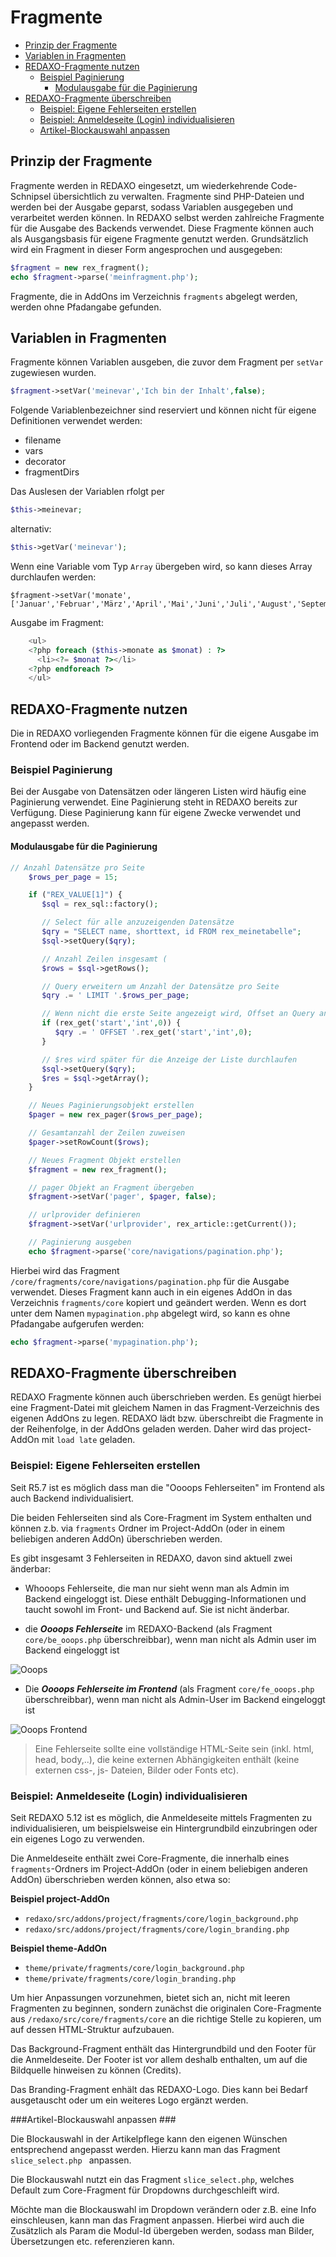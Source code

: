 # Fragmente

- [Prinzip der Fragmente](#prinzip)
- [Variablen in Fragmenten](#variablen)
- [REDAXO-Fragmente nutzen](#fragmente-nutzen)
  - [Beispiel Paginierung](#paginierung)
    - [Modulausgabe für die Paginierung](#ausgabe-paginierung)
- [REDAXO-Fragmente überschreiben](#fragmente-ueberschreiben)
  - [Beispiel: Eigene Fehlerseiten erstellen](#fehlerseiten)
  - [Beispiel: Anmeldeseite (Login) individualisieren](#login)
  - [Artikel-Blockauswahl anpassen](#block)

<a name="prinzip"></a>

## Prinzip der Fragmente

Fragmente werden in REDAXO eingesetzt, um wiederkehrende Code-Schnipsel übersichtlich zu verwalten. Fragmente sind PHP-Dateien und werden bei der Ausgabe geparst, sodass Variablen ausgegeben und verarbeitet werden können. In REDAXO selbst werden zahlreiche Fragmente für die Ausgabe des Backends verwendet. Diese Fragmente können auch als Ausgangsbasis für eigene Fragmente genutzt werden. Grundsätzlich wird ein Fragment in dieser Form angesprochen und ausgegeben:

```php
$fragment = new rex_fragment();
echo $fragment->parse('meinfragment.php');
```

Fragmente, die in AddOns im Verzeichnis `fragments` abgelegt werden, werden ohne Pfadangabe gefunden.

<a name="variablen"></a>

## Variablen in Fragmenten

Fragmente können Variablen ausgeben, die zuvor dem Fragment per `setVar` zugewiesen wurden.

```php
$fragment->setVar('meinevar','Ich bin der Inhalt',false);
```

Folgende Variablenbezeichner sind reserviert und können nicht für eigene Definitionen verwendet werden:

- filename
- vars
- decorator
- fragmentDirs

Das Auslesen der Variablen rfolgt per

```php
$this->meinevar;
```

alternativ:

```php
$this->getVar('meinevar');
```

Wenn eine Variable vom Typ `Array` übergeben wird, so kann dieses Array durchlaufen werden:

    $fragment->setVar('monate',['Januar','Februar','März','April','Mai','Juni','Juli','August','September','...']);

Ausgabe im Fragment:

```php
    <ul>
    <?php foreach ($this->monate as $monat) : ?>
      <li><?= $monat ?></li>
    <?php endforeach ?>
    </ul>
```

<a name="fragmente-nutzen"></a>

## REDAXO-Fragmente nutzen

Die in REDAXO vorliegenden Fragmente können für die eigene Ausgabe im Frontend oder im Backend genutzt werden.

<a name="paginierung"></a>

### Beispiel Paginierung

Bei der Ausgabe von Datensätzen oder längeren Listen wird häufig eine Paginierung verwendet. Eine Paginierung steht in REDAXO bereits zur Verfügung. Diese Paginierung kann für eigene Zwecke verwendet und angepasst werden.

<a name="ausgabe-paginierung"></a>

#### Modulausgabe für die Paginierung

```php
// Anzahl Datensätze pro Seite
    $rows_per_page = 15;

    if ("REX_VALUE[1]") {
       $sql = rex_sql::factory();

       // Select für alle anzuzeigenden Datensätze
       $qry = "SELECT name, shorttext, id FROM rex_meinetabelle";
       $sql->setQuery($qry);

       // Anzahl Zeilen insgesamt (
       $rows = $sql->getRows();

       // Query erweitern um Anzahl der Datensätze pro Seite
       $qry .= ' LIMIT '.$rows_per_page;

       // Wenn nicht die erste Seite angezeigt wird, Offset an Query anhängen
       if (rex_get('start','int',0)) {
          $qry .= ' OFFSET '.rex_get('start','int',0);
       }

       // $res wird später für die Anzeige der Liste durchlaufen
       $sql->setQuery($qry);
       $res = $sql->getArray();
    }

    // Neues Paginierungsobjekt erstellen
    $pager = new rex_pager($rows_per_page);

    // Gesamtanzahl der Zeilen zuweisen
    $pager->setRowCount($rows);

    // Neues Fragment Objekt erstellen
    $fragment = new rex_fragment();

    // pager Objekt an Fragment übergeben
    $fragment->setVar('pager', $pager, false);

    // urlprovider definieren
    $fragment->setVar('urlprovider', rex_article::getCurrent());

    // Paginierung ausgeben
    echo $fragment->parse('core/navigations/pagination.php');

```

Hierbei wird das Fragment `/core/fragments/core/navigations/pagination.php` für die Ausgabe verwendet. Dieses Fragment kann auch in ein eigenes AddOn in das Verzeichnis `fragments/core` kopiert und geändert werden. Wenn es dort unter dem Namen `mypagination.php` abgelegt wird, so kann es ohne Pfadangabe aufgerufen werden:

```php
echo $fragment->parse('mypagination.php');
```

<a name="fragmente-ueberschreiben"></a>

## REDAXO-Fragmente überschreiben

REDAXO Fragmente können auch überschrieben werden. Es genügt hierbei eine Fragment-Datei mit gleichem Namen in das Fragment-Verzeichnis des eigenen AddOns zu legen. REDAXO lädt bzw. überschreibt die Fragmente in der Reihenfolge, in der AddOns geladen werden. Daher wird das project-AddOn mit `load late` geladen.

<a name="fehlerseiten"></a>

### Beispiel: Eigene Fehlerseiten erstellen

Seit R5.7 ist es möglich dass man die "Oooops Fehlerseiten" im Frontend als auch Backend individualisiert.

Die beiden Fehlerseiten sind als Core-Fragment im System enthalten und können z.b. via `fragments` Ordner im Project-AddOn (oder in einem beliebigen anderen AddOn) überschrieben werden.

Es gibt insgesamt 3 Fehlerseiten in REDAXO, davon sind aktuell zwei änderbar:

- Whooops Fehlerseite, die man nur sieht wenn man als Admin im Backend eingeloggt ist. Diese enthält Debugging-Informationen und taucht sowohl im Front- und Backend auf. Sie ist nicht änderbar.

- die ***Oooops Fehlerseite*** im REDAXO-Backend (als Fragment `core/be_ooops.php` überschreibbar), wenn man nicht als Admin user im Backend eingeloggt ist

![Ooops](/assets/v5.7.0-fragmente_ooops.png)

- Die ***Oooops Fehlerseite im Frontend*** (als Fragment `core/fe_ooops.php` überschreibbar), wenn man nicht als Admin-User im Backend eingeloggt ist

![Ooops Frontend ](/assets/v5.7.0-fragmente_ooops_fe.png)

> Eine Fehlerseite sollte eine vollständige HTML-Seite sein (inkl. html, head, body,..), die keine externen Abhängigkeiten enthält (keine externen css-, js- Dateien, Bilder oder Fonts etc).

<a name="login"></a>

### Beispiel: Anmeldeseite (Login) individualisieren

Seit REDAXO 5.12 ist es möglich, die Anmeldeseite mittels Fragmenten zu individualisieren, um beispielsweise ein Hintergrundbild einzubringen oder ein eigenes Logo zu verwenden.

Die Anmeldeseite enthält zwei Core-Fragmente, die innerhalb eines `fragments`-Ordners im Project-AddOn (oder in einem beliebigen anderen AddOn) überschrieben werden können, also etwa so:

**Beispiel project-AddOn**

* `redaxo/src/addons/project/fragments/core/login_background.php`
* `redaxo/src/addons/project/fragments/core/login_branding.php`

**Beispiel theme-AddOn**

* `theme/private/fragments/core/login_background.php`
* `theme/private/fragments/core/login_branding.php`

Um hier Anpassungen vorzunehmen, bietet sich an, nicht mit leeren Fragmenten zu beginnen, sondern zunächst die originalen Core-Fragmente aus `/redaxo/src/core/fragments/core` an die richtige Stelle zu kopieren, um auf dessen HTML-Struktur aufzubauen.

Das Background-Fragment enthält das Hintergrundbild und den Footer für die Anmeldeseite. Der Footer ist vor allem deshalb enthalten, um auf die Bildquelle hinweisen zu können (Credits).

Das Branding-Fragment enhält das REDAXO-Logo. Dies kann bei Bedarf ausgetauscht oder um ein weiteres Logo ergänzt werden.

<a name="block"></a>
###Artikel-Blockauswahl anpassen ###

Die Blockauswahl in der Artikelpflege kann den eigenen Wünschen entsprechend angepasst werden. Hierzu kann man das Fragment `slice_select.php
` anpassen. 

Die Blockauswahl nutzt ein das Fragment `slice_select.php`, welches Default zum Core-Fragment für Dropdowns durchgeschleift wird.

Möchte man die Blockauswahl im Dropdown verändern oder z.B. eine Info einschleusen, kann man das Fragment anpassen. Hierbei wird auch die Zusätzlich als Param die Modul-Id übergeben werden, sodass man Bilder, Übersetzungen etc. referenzieren kann. 



